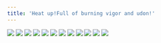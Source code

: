 ```yaml
---
title: 'Heat up!Full of burning vigor and udon!'
---
```


![](/images/ribald-youth/part-17/pg192.jpg)
![](/images/ribald-youth/part-17/pg193.jpg)
![](/images/ribald-youth/part-17/pg194.jpg)
![](/images/ribald-youth/part-17/pg195.jpg)
![](/images/ribald-youth/part-17/pg196.jpg)
![](/images/ribald-youth/part-17/pg197.jpg)
![](/images/ribald-youth/part-17/pg198.jpg)
![](/images/ribald-youth/part-17/pg199.jpg)
![](/images/ribald-youth/part-17/pg200.jpg)
![](/images/ribald-youth/part-17/pg201.jpg)
![](/images/ribald-youth/part-17/pg202.jpg)
![](/images/ribald-youth/part-17/pg203.jpg)